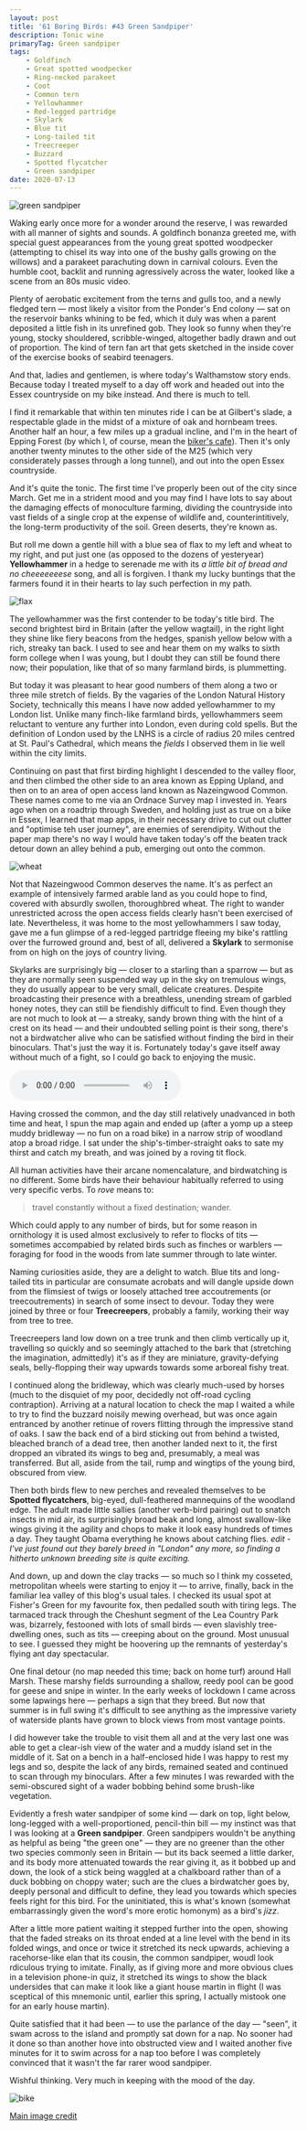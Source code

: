 ```yaml
---
layout: post
title: '61 Boring Birds: #43 Green Sandpiper'
description: Tonic wine
primaryTag: Green sandpiper
tags:
    - Goldfinch
    - Great spotted woodpecker
    - Ring-necked parakeet
    - Coot
    - Common tern
    - Yellowhammer
    - Red-legged partridge
    - Skylark
    - Blue tit
    - Long-tailed tit
    - Treecreeper
    - Buzzard
    - Spotted flycatcher
    - Green sandpiper
date: 2020-07-13
---
```

![green sandpiper](/assets/img/green-sandpiper.jpg)

Waking early once more for a wonder around the reserve, I was rewarded with all manner of sights and sounds. A goldfinch bonanza greeted me, with special guest appearances from the young great spotted woodpecker (attempting to chisel its way into one of the bushy galls growing on the willows) and a parakeet parachuting down in carnival colours. Even the humble coot, backlit and running agressively across the water, looked like a scene from an 80s music video.

Plenty of aerobatic excitement from the terns and gulls too, and a newly fledged tern &mdash; most likely a visitor from the Ponder's End colony &mdash; sat on the reservoir banks whining to be fed, which it duly was when a parent deposited a little fish in its unrefined gob. They look so funny when they're young, stocky shouldered, scribble-winged, altogether badly drawn and out of proportion. The kind of tern fan art that gets sketched in the inside cover of the exercise books of seabird teenagers. 

And that, ladies and gentlemen, is where today's Walthamstow story ends. Because today I treated myself to a day off work and headed out into the Essex countryside on my bike instead. And there is much to tell.

I find it remarkable that within ten minutes ride I can be at Gilbert's slade, a respectable glade in the midst of a mixture of oak and hornbeam trees. Another half an hour, a few miles up a gradual incline, and I'm in the heart of Epping Forest (by which I, of course, mean the [biker's cafe](http://www.originalteahut.com/)). Then it's only another twenty minutes to the other side of the M25 (which very considerately passes through a long tunnel), and out into the open Essex countryside.

And it's quite the tonic. The first time I've properly been out of the city since March. Get me in a strident mood and you may find I have lots to say about the damaging effects of monoculture farming, dividing the countryside into vast fields of a single crop at the expense of wildlife and, counterintitively, the long-term productivity of the soil. Green deserts, they're known as.

But roll me down a gentle hill with a blue sea of flax to my left and wheat to my right, and put just one (as opposed to the dozens of yesteryear) **Yellowhammer** in a hedge to serenade me with its _a little bit of bread and no cheeeeeeese_ song, and all is forgiven. I thank my lucky buntings that the farmers found it in their hearts to lay such perfection in my path.

![flax](/assets/img/flax.jpg)

The yellowhammer was the first contender to be today's title bird. The second brightest bird in Britain (after the yellow wagtail), in the right light they shine like fiery beacons from the hedges, spanish yellow below with a rich, streaky tan back. I used to see and hear them on my walks to sixth form college when I was young, but I doubt they can still be found there now; their population, like that of so many farmland birds, is plummetting. 

But today it was pleasant to hear good numbers of them along a two or three mile stretch of fields. By the vagaries of the London Natural History Society, technically this means I have now added yellowhammer to my London list. Unlike many finch-like farmland birds, yellowhammers seem reluctant to venture any further into London, even during cold spells. But the definition of London used by the LNHS is a circle of radius 20 miles centred at St. Paul's Cathedral, which means the _fields_ I observed them in lie well within the city limits.

Continuing on past that first birding highlight I descended to the valley floor, and then climbed the other side to an area known as Epping Upland, and then on to an area of open access land known as Nazeingwood Common. These names come to me via an Ordnace Survey map I invested in. Years ago when on a roadtrip through Sweden, and holding just as true on a bike in Essex, I learned that map apps, in their necessary drive to cut out clutter and "optimise teh user journey", are enemies of serendipity. Without the paper map there's no way I would have taken today's off the beaten track detour down an alley behind a pub, emerging out onto the common.

![wheat](/assets/img/wheat.jpg)

Not that Nazeingwood Common deserves the name. It's as perfect an example of intensively farmed arable land as you could hope to find, covered with absurdly swollen, thoroughbred wheat. The right to wander unrestricted across the open access fields clearly hasn't been exercised of late. Nevertheless, it was home to the most yellowhammers I saw today, gave me a fun glimpse of a red-legged partridge fleeing my bike's rattling over the furrowed ground and, best of all, delivered a **Skylark** to sermonise from on high on the joys of country living.

Skylarks are surprisingly big &mdash; closer to a starling than a sparrow &mdash; but as they are normally seen suspended way up in the sky on tremulous wings, they do usually appear to be very small, delicate creatures. Despite broadcasting their presence with a breathless, unending stream of garbled honey notes, they can still be fiendishly difficult to find. Even though they are not much to look at &mdash; a streaky, sandy brown thing with the hint of a crest on its head &mdash; and their undoubted selling point is their song, there's not a birdwatcher alive who can be satisfied without finding the bird in their binoculars. That's just the way it is. Fortunately today's gave itself away without much of a fight, so I could go back to enjoying the music.

<audio controls>
  <source src="/assets/skylark.mp3" type="audio/mpeg">
</audio>

Having crossed the common, and the day still relatively unadvanced in both time and heat, I spun the map again and ended up (after a yomp up a steep muddy bridleway &mdash; no fun on a road bike) in a narrow strip of woodland atop a broad ridge. I sat under the ship's-timber-straight oaks to sate my thirst and catch my breath, and was joined by a roving tit flock.

All human activities have their arcane nomencalature, and birdwatching is no different. Some birds have their behaviour habitually referred to using very specific verbs. To _rove_ means to:

> travel constantly without a fixed destination; wander.

Which could apply to any number of birds, but for some reason in ornithology it is used almost exclusively to refer to flocks of tits &mdash; sometimes accompabied by related birds such as finches or warblers &mdash; foraging for food in the woods from late summer through to late winter. 

Naming curiosities aside, they are a delight to watch. Blue tits and long-tailed tits in particular are consumate acrobats and will dangle upside down from the flimsiest of twigs or loosely attached tree accoutrements (or treecoutrements) in search of some insect to devour. Today they were joined by three or four **Treecreepers**, probably a family, working their way from tree to tree. 

Treecreepers land low down on a tree trunk and then climb vertically up it, travelling so quickly and so seemingly attached to the bark that (stretching the imagination, admittedly) it's as if they are miniature, gravity-defying seals, belly-flopping their way upwards towards some arboreal fishy treat.

I continued along the bridleway, which was clearly much-used by horses (much to the disquiet of my poor, decidedly not off-road cycling contraption). Arriving at a natural location to check the map I waited a while to try to find the buzzard noisily mewing overhead, but was once again entranced by another retinue of rovers flitting through the impressive stand of oaks. I saw the back end of a bird sticking out from behind a twisted, bleached branch of a dead tree, then another landed next to it, the first dropped an vibrated its wings to beg and, presumably, a meal was transferred. But all, aside from the tail, rump and wingtips of the young bird, obscured from view.

Then both birds flew to new perches and revealed themselves to be **Spotted flycatchers**, big-eyed, dull-feathered mannequins of the woodland edge. The adult made little sallies (another verb-bird pairing) out to snatch insects in mid air, its surprisingly broad beak and long, almost swallow-like wings giving it the agility and chops to make it look easy hundreds of times a day. They taught Obama everything he knows about catching flies. *edit - I've just found out they barely breed in "London" any more, so finding a hitherto unknown breeding site is quite exciting.*

And down, up and down the clay tracks &mdash; so much so I think my cosseted, metropolitan wheels were starting to enjoy it &mdash; to arrive, finally, back in the familiar lea valley of this blog's usual tales. I checked its usual spot at Fisher's Green for my favourite fox, then pedalled south with tiring legs. The tarmaced track through the Cheshunt segment of the Lea Country Park was, bizarrely, festooned with lots of small birds &mdash; even slavishly tree-dwelling ones, such as tits &mdash; creeping about on the ground. Most unusual to see. I guessed they might be hoovering up the remnants of yesterday's flying ant day spectacular.

One final detour (no map needed this time; back on home turf) around Hall Marsh. These marshy fields surrounding a shallow, reedy pool can be good for geese and snipe in winter. In the early weeks of lockdown I came across some lapwings here &mdash; perhaps a sign that they breed. But now that summer is in full swing it's difficult to see anything as the impressive variety of waterside plants have grown to block views from most vantage points.

I did however take the trouble to visit them all and at the very last one was able to get a clear-ish view of the water and a muddy island set in the middle of it. Sat on a bench in a half-enclosed hide I was happy to rest my legs and so, despite the lack of any birds, remained seated and continued to scan through my binoculars. After a few minutes I was rewarded with the semi-obscured sight of a wader bobbing behind some brush-like vegetation.

Evidently a fresh water sandpiper of some kind &mdash; dark on top, light below, long-legged with a well-proportioned, pencil-thin bill &mdash; my instinct was that I was looking at a **Green sandpiper**. Green sandpipers wouldn't be anything as helpful as being "the green one" &mdash; they are no greener than the other two species commonly seen in Britain &mdash; but its back seemed a little darker, and its body more attenuated towards the rear giving it, as it bobbed up and down, the look of a stick being waggled at a chalkboard rather than of a duck bobbing on choppy water; such are the clues a birdwatcher goes by, deeply personal and difficult to define, they lead you towards which species feels right for this bird. For the uninitiated, this is what's known (somewhat embarrassingly given the word's more erotic homonym) as a bird's _jizz_.

After a little more patient waiting it stepped further into the open, showing that the faded streaks on its throat ended at a line level with the bend in its folded wings, and once or twice it stretched its neck upwards, achieving a racehorse-like elan that its cousin, the common sandpiper, woudl look rdiculous trying to imitate. Finally, as if giving more and more obvious clues in a television phone-in quiz, it stretched its wings to show the black undersides that can make it look like a giant house martin in flight (I was sceptical of this mnemonic until, earlier this spring, I actually mistook one for an early house martin).

Quite satisfied that it had been &mdash; to use the parlance of the day &mdash; "seen", it swam across to the island and promptly sat down for a nap. No sooner had it done so than another hove into obstructed view and I waited another five minutes for it to swim across for a nap too before I was completely convinced that it wasn't the far rarer wood sandpiper. 

Wishful thinking. Very much in keeping with the mood of the day.

![bike](/assets/img/bike.jpg)

[Main image credit](https://commons.wikimedia.org/wiki/File:Green_Sandpiper_(Tringa_ochropus)_(33258437544).jpg)
